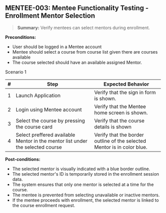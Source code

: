 ## **MENTEE-003:** Mentee Functionality Testing - Enrollment Mentor Selection  

> **Summary:** Verify mentees can select mentors during enrollment.  <br>

**Preconditions:** 
- User should be logged in a Mentee account
- Mentee should select a course from course list given there are courses available
- The course selected should have an available assigned Mentor.

Scenario 1 

 | \# | Step | Expected Behavior | 
 |----|------|-------------------| 
 |  1 |  Launch Application    | Verify that the sign in form is shown.   | 
 |  2 |  Login using Mentee account    | Verify that the Mentee home screen is shown.   | 
 |  3 |  Select the course by pressing the course card    | Verify that the course details is shown   |  
 |  4 |  Select preffered available Mentor in the mentor list under the selected course    | Verify that the border outline of the selected Mentor is in color blue.   |   
 

**Post-conditions:**  

 - The selected mentor is visually indicated with a blue border outline.
 - The selected mentor's ID is temporarily stored in the enrollment session data.
 - The system ensures that only one mentor is selected at a time for the course.
 - The mentee is prevented from selecting unavailable or inactive mentors.
 - If the mentee proceeds with enrollment, the selected mentor is linked to the course enrollment request.

